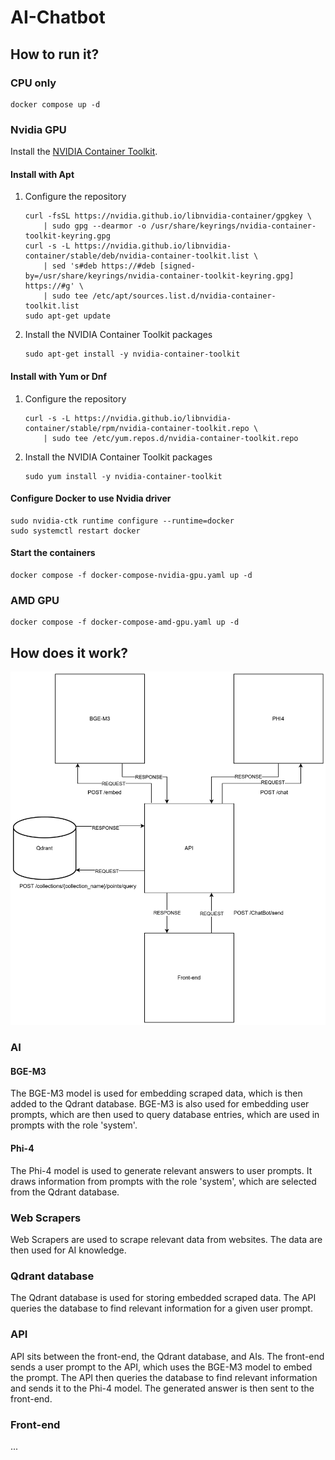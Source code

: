 # AI-Chatbot

## How to run it?

### CPU only

```shell
docker compose up -d
```

### Nvidia GPU
Install the [NVIDIA Container Toolkit](https://docs.nvidia.com/datacenter/cloud-native/container-toolkit/latest/install-guide.html#installation).

#### Install with Apt
1.  Configure the repository

    ```shell
    curl -fsSL https://nvidia.github.io/libnvidia-container/gpgkey \
        | sudo gpg --dearmor -o /usr/share/keyrings/nvidia-container-toolkit-keyring.gpg
    curl -s -L https://nvidia.github.io/libnvidia-container/stable/deb/nvidia-container-toolkit.list \
        | sed 's#deb https://#deb [signed-by=/usr/share/keyrings/nvidia-container-toolkit-keyring.gpg] https://#g' \
        | sudo tee /etc/apt/sources.list.d/nvidia-container-toolkit.list
    sudo apt-get update
    ```

2.  Install the NVIDIA Container Toolkit packages

    ```shell
    sudo apt-get install -y nvidia-container-toolkit
    ```

#### Install with Yum or Dnf
1.  Configure the repository

    ```shell
    curl -s -L https://nvidia.github.io/libnvidia-container/stable/rpm/nvidia-container-toolkit.repo \
        | sudo tee /etc/yum.repos.d/nvidia-container-toolkit.repo
    ```

2. Install the NVIDIA Container Toolkit packages

    ```shell
    sudo yum install -y nvidia-container-toolkit
    ```

#### Configure Docker to use Nvidia driver

```shell
sudo nvidia-ctk runtime configure --runtime=docker
sudo systemctl restart docker
```

#### Start the containers

```shell
docker compose -f docker-compose-nvidia-gpu.yaml up -d
```

### AMD GPU

```shell
docker compose -f docker-compose-amd-gpu.yaml up -d
```

## How does it work?

![Connection diagram of the app](./docs/images/connection_diagram.svg)

### AI

#### BGE-M3

The BGE-M3 model is used for embedding scraped data, which is then added to the Qdrant database. BGE-M3 is also used for embedding user prompts, which are then used to query database entries, which are used in prompts with the role 'system'.

#### Phi-4

The Phi-4 model is used to generate relevant answers to user prompts. It draws information from prompts with the role 'system', which are selected from the Qdrant database.

### Web Scrapers

Web Scrapers are used to scrape relevant data from websites. The data are then used for AI knowledge.

### Qdrant database

The Qdrant database is used for storing embedded scraped data. The API queries the database to find relevant information for a given user prompt.

### API

API sits between the front-end, the Qdrant database, and AIs. The front-end sends a user prompt to the API, which uses the BGE-M3 model to embed the prompt. The API then queries the database to find relevant information and sends it to the Phi-4 model. The generated answer is then sent to the front-end.

### Front-end

...
